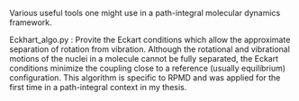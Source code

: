 Various useful tools one might use in a path-integral molecular dynamics framework.

Eckhart_algo.py : Provite the Eckart conditions which allow the approximate separation of rotation from vibration. Although the rotational and vibrational motions of the nuclei in a molecule cannot be fully separated, the Eckart conditions minimize the coupling close to a reference (usually equilibrium) configuration. This algorithm is specific to RPMD and was applied for the first time in a path-integral context in my thesis.
